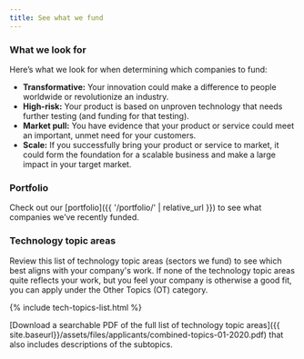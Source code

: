 ```yaml
---
title: See what we fund
---
```


### What we look for

Here’s what we look for when determining which companies to fund:

- **Transformative:** Your innovation could make a difference to people worldwide or revolutionize an industry.
- **High-risk:** Your product is based on unproven technology that needs further testing (and funding for that testing).
- **Market pull:** You have evidence that your product or service could meet an important, unmet need for your customers.
- **Scale:** If you successfully bring your product or service to market, it could form the foundation for a scalable business and make a large impact in your target market.

### Portfolio

Check out our [portfolio]({{ '/portfolio/' | relative_url }}) to see what companies we’ve recently funded.

### Technology topic areas

Review this list of technology topic areas (sectors we fund) to see which best aligns with your company's work. If none of the technology topic areas quite reflects your work, but you feel your company is otherwise a good fit, you can apply under the Other Topics (OT) category.

{% include tech-topics-list.html %}

[Download a searchable PDF of the full list of technology topic areas]({{ site.baseurl}}/assets/files/applicants/combined-topics-01-2020.pdf) that also includes descriptions of the subtopics.
